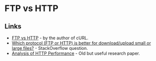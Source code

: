 FTP vs HTTP
===========

Links
-----

 * [FTP vs HTTP](http://daniel.haxx.se/docs/ftp-vs-http.html) - by the author of cURL.
 * [Which protocol (FTP or HTTP) is better for download/upload small or large files?](http://stackoverflow.com/questions/9569342/which-protocol-ftp-or-http-is-better-for-download-upload-small-or-large-files) - StackOverflow question.
 * [Analysis of HTTP Performance](http://www.isi.edu/lsam/publications/http-perf/) - Old but useful research paper.
